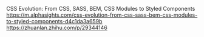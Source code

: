 CSS Evolution: From CSS, SASS, BEM, CSS Modules to Styled Components
https://m.alphasights.com/css-evolution-from-css-sass-bem-css-modules-to-styled-components-d4c1da3a659b
https://zhuanlan.zhihu.com/p/29344146